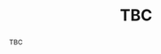 ---
layout: talk
title:  TBC
name: Jean Maeght 
talk-url: 
abstract: TBC
invited: yes
session: invited-1
---